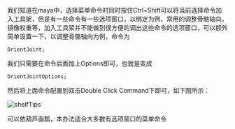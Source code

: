 我们知道在maya中，选择菜单命令时同时按住Ctrl+Shift可以将当前选择命令加入工具架，但是有一些命令有一些选项窗口，以绑定为例，常用的调整骨骼轴向，镜像权重等，加入工具架并不能做到很方便的调出这些命令的选项窗口，可以额外简单设置一下，以调整骨骼轴向为例，命令为

`OrientJoint;`

我们只需要在命令后面加上Options即可，也就是变成

`OrientJointOptions;`

然后将上面命令配置到双击Double Click Command下即可，如下图所示：

![shelfTips](https://github.com/mxyblog/mxyblog.github.io/assets/32597778/673aeea3-3611-4250-b83d-622ff209c778)

可以依葫芦画瓢，本办法适合大多数有选项窗口的菜单命令
